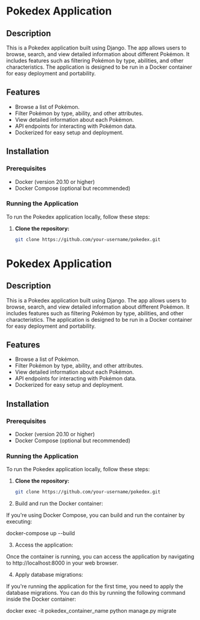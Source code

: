 # Pokedex Application

## Description

This is a Pokedex application built using Django. The app allows users to browse, search, and view detailed information about different Pokémon. It includes features such as filtering Pokémon by type, abilities, and other characteristics. The application is designed to be run in a Docker container for easy deployment and portability.

## Features

- Browse a list of Pokémon.
- Filter Pokémon by type, ability, and other attributes.
- View detailed information about each Pokémon.
- API endpoints for interacting with Pokémon data.
- Dockerized for easy setup and deployment.

## Installation

### Prerequisites

- Docker (version 20.10 or higher)
- Docker Compose (optional but recommended)

### Running the Application

To run the Pokedex application locally, follow these steps:

1. **Clone the repository:**

   ```bash
   git clone https://github.com/your-username/pokedex.git
  # Pokedex Application

## Description

This is a Pokedex application built using Django. The app allows users to browse, search, and view detailed information about different Pokémon. It includes features such as filtering Pokémon by type, abilities, and other characteristics. The application is designed to be run in a Docker container for easy deployment and portability.

## Features

- Browse a list of Pokémon.
- Filter Pokémon by type, ability, and other attributes.
- View detailed information about each Pokémon.
- API endpoints for interacting with Pokémon data.
- Dockerized for easy setup and deployment.

## Installation

### Prerequisites

- Docker (version 20.10 or higher)
- Docker Compose (optional but recommended)

### Running the Application

To run the Pokedex application locally, follow these steps:

1. **Clone the repository:**

   ```bash
   git clone https://github.com/your-username/pokedex.git
2. Build and run the Docker container:

If you're using Docker Compose, you can build and run the container by executing:

   docker-compose up --build
   
3. Access the application:

Once the container is running, you can access the application by navigating to http://localhost:8000 in your web browser.

4. Apply database migrations:

If you're running the application for the first time, you need to apply the database migrations. You can do this by running the following command inside the Docker container:

docker exec -it pokedex_container_name python manage.py migrate




